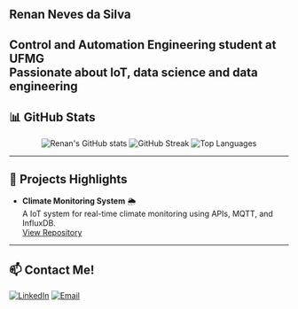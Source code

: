 ## Renan Neves da Silva

  Control and Automation Engineering student at UFMG  
  Passionate about IoT, data science and data engineering  
---

## 📊 GitHub Stats

<p align="center">
  <img src="https://github-readme-stats.vercel.app/api?username=renan85986&show_icons=true&theme=radical" alt="Renan's GitHub stats" />
  <img src="https://github-readme-streak-stats.herokuapp.com/?user=renan85986&theme=radical" alt="GitHub Streak" />
  <img src="https://github-readme-stats.vercel.app/api/top-langs/?username=renan85986&layout=compact&theme=radical" alt="Top Languages" />
</p>

---

## 🚀 Projects Highlights

- **Climate Monitoring System** 🌦️  
  A IoT system for real-time climate monitoring using APIs, MQTT, and InfluxDB.  
  [View Repository](https://github.com/renan85986/Climate_monitoring_v2)

---

## 📫 Contact Me!

[![LinkedIn](https://img.shields.io/badge/LinkedIn-blue?style=for-the-badge&logo=linkedin&logoColor=white)](https://www.linkedin.com/in/renannevessilva/) 
[![Email](https://img.shields.io/badge/Email-D14836?style=for-the-badge&logo=gmail&logoColor=white)](mailto:renannevessilva@gmail.com)
